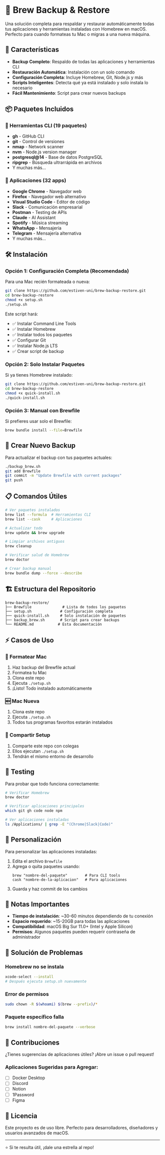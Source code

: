 # 🍺 Brew Backup & Restore

Una solución completa para respaldar y restaurar automáticamente todas tus aplicaciones y herramientas instaladas con Homebrew en macOS. Perfecto para cuando formateas tu Mac o migras a una nueva máquina.

## 🚀 Características

- **Backup Completo**: Respaldo de todas las aplicaciones y herramientas CLI
- **Restauración Automática**: Instalación con un solo comando
- **Configuración Completa**: Incluye Homebrew, Git, Node.js y más
- **Scripts Inteligentes**: Detecta qué ya está instalado y solo instala lo necesario
- **Fácil Mantenimiento**: Script para crear nuevos backups

## 📦 Paquetes Incluidos

### 🔧 Herramientas CLI (19 paquetes)
- **gh** - GitHub CLI
- **git** - Control de versiones
- **nmap** - Network scanner
- **nvm** - Node.js version manager
- **postgresql@14** - Base de datos PostgreSQL
- **ripgrep** - Búsqueda ultrarrápida en archivos
- Y muchas más...

### 📱 Aplicaciones (32 apps)
- **Google Chrome** - Navegador web
- **Firefox** - Navegador web alternativo
- **Visual Studio Code** - Editor de código
- **Slack** - Comunicación empresarial
- **Postman** - Testing de APIs
- **Claude** - AI Assistant
- **Spotify** - Música streaming
- **WhatsApp** - Mensajería
- **Telegram** - Mensajería alternativa
- Y muchas más...

## 🛠️ Instalación

### Opción 1: Configuración Completa (Recomendada)
Para una Mac recién formateada o nueva:

```bash
git clone https://github.com/estiven-uni/brew-backup-restore.git
cd brew-backup-restore
chmod +x setup.sh
./setup.sh
```

Este script hará:
- ✅ Instalar Command Line Tools
- ✅ Instalar Homebrew
- ✅ Instalar todos los paquetes
- ✅ Configurar Git
- ✅ Instalar Node.js LTS
- ✅ Crear script de backup

### Opción 2: Solo Instalar Paquetes
Si ya tienes Homebrew instalado:

```bash
git clone https://github.com/estiven-uni/brew-backup-restore.git
cd brew-backup-restore
chmod +x quick-install.sh
./quick-install.sh
```

### Opción 3: Manual con Brewfile
Si prefieres usar solo el Brewfile:

```bash
brew bundle install --file=Brewfile
```

## 🔄 Crear Nuevo Backup

Para actualizar el backup con tus paquetes actuales:

```bash
./backup_brew.sh
git add Brewfile
git commit -m "Update Brewfile with current packages"
git push
```

## 📋 Comandos Útiles

```bash
# Ver paquetes instalados
brew list --formula  # Herramientas CLI
brew list --cask     # Aplicaciones

# Actualizar todo
brew update && brew upgrade

# Limpiar archivos antiguos
brew cleanup

# Verificar salud de Homebrew
brew doctor

# Crear backup manual
brew bundle dump --force --describe
```

## 🏗️ Estructura del Repositorio

```
brew-backup-restore/
├── Brewfile              # Lista de todos los paquetes
├── setup.sh             # Configuración completa
├── quick-install.sh     # Solo instalación de paquetes
├── backup_brew.sh       # Script para crear backups
└── README.md           # Esta documentación
```

## ⚡ Casos de Uso

### 🔄 Formatear Mac
1. Haz backup del Brewfile actual
2. Formatea tu Mac
3. Clona este repo
4. Ejecuta `./setup.sh`
5. ¡Listo! Todo instalado automáticamente

### 🆕 Mac Nueva
1. Clona este repo
2. Ejecuta `./setup.sh`
3. Todos tus programas favoritos estarán instalados

### 👥 Compartir Setup
1. Comparte este repo con colegas
2. Ellos ejecutan `./setup.sh`
3. Tendrán el mismo entorno de desarrollo

## 🧪 Testing

Para probar que todo funciona correctamente:

```bash
# Verificar Homebrew
brew doctor

# Verificar aplicaciones principales
which git gh code node npm

# Ver aplicaciones instaladas
ls /Applications/ | grep -E "(Chrome|Slack|Code)"
```

## 🔧 Personalización

Para personalizar las aplicaciones instaladas:

1. Edita el archivo `Brewfile`
2. Agrega o quita paquetes usando:
   ```
   brew "nombre-del-paquete"        # Para CLI tools
   cask "nombre-de-la-aplicacion"   # Para aplicaciones
   ```
3. Guarda y haz commit de los cambios

## 📝 Notas Importantes

- **Tiempo de instalación**: ~30-60 minutos dependiendo de tu conexión
- **Espacio requerido**: ~15-20GB para todas las aplicaciones
- **Compatibilidad**: macOS Big Sur 11.0+ (Intel y Apple Silicon)
- **Permisos**: Algunos paquetes pueden requerir contraseña de administrador

## 🚨 Solución de Problemas

### Homebrew no se instala
```bash
xcode-select --install
# Después ejecuta setup.sh nuevamente
```

### Error de permisos
```bash
sudo chown -R $(whoami) $(brew --prefix)/*
```

### Paquete específico falla
```bash
brew install nombre-del-paquete --verbose
```

## 🤝 Contribuciones

¿Tienes sugerencias de aplicaciones útiles? ¡Abre un issue o pull request!

### Aplicaciones Sugeridas para Agregar:
- [ ] Docker Desktop
- [ ] Discord
- [ ] Notion
- [ ] 1Password
- [ ] Figma

## 📄 Licencia

Este proyecto es de uso libre. Perfecto para desarrolladores, diseñadores y usuarios avanzados de macOS.

---

⭐ Si te resulta útil, ¡dale una estrella al repo!

